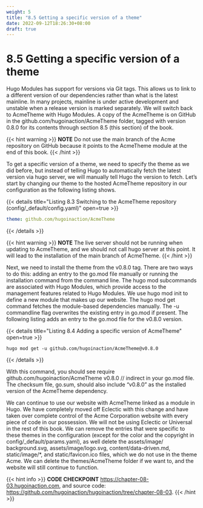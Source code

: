 ```yaml
---
weight: 5
title: "8.5 Getting a specific version of a theme"
date: 2022-09-12T18:26:30+08:00
draft: true
---
```


# 8.5 Getting a specific version of a theme

Hugo Modules has support for versions via Git tags. This allows us to link to a different version of our dependencies rather than what is the latest mainline. In many projects, mainline is under active development and unstable when a release version is marked separately. We will switch back to AcmeTheme with Hugo Modules. A copy of the AcmeTheme is on GitHub in the github.com/hugoinaction/AcmeTheme folder, tagged with version 0.8.0 for its contents through section 8.5 (this section) of the book.

{{< hint warning >}}
**NOTE** Do not use the main branch of the Acme repository on GitHub because it points to the AcmeTheme module at the end of this book.
{{< /hint >}}

To get a specific version of a theme, we need to specify the theme as we did before,   but instead of telling Hugo to automatically fetch the latest version via hugo server, we will manually tell Hugo the version to fetch. Let’s start by changing our theme to  the hosted AcmeTheme repository in our configuration as the following listing shows.

{{< details title="Listing 8.3 Switching to the AcmeTheme repository (config/_default/config.yaml)" open=true >}}
```yaml
theme: github.com/hugoinaction/AcmeTheme
```
{{< /details >}}

{{< hint warning >}}
**NOTE** The live server should not be running when updating to AcmeTheme, and we should not call hugo server at this point. It will lead to the installation of the main branch of AcmeTheme.
{{< /hint >}}

Next, we need to install the theme from the v0.8.0 tag. There are two ways to do this: adding an entry to the go.mod file manually or running the installation command from the command line. The hugo mod subcommands are associated with Hugo Modules, which provide access to the management features related to Hugo Modules. We use hugo mod init to define a new module that makes up our website. The hugo mod get command fetches the module-based dependencies manually. The -u commandline flag overwrites the existing entry in go.mod if present. The following listing adds an entry to the go.mod file for the v0.8.0 version.

{{< details title="Listing 8.4  Adding a specific version of AcmeTheme" open=true >}}
```shell
hugo mod get -u github.com/hugoinaction/AcmeTheme@v0.8.0
```
{{< /details >}}

With this command, you should see require github.com/hugoinaction/AcmeTheme v0.8.0 // indirect in your go.mod file. The checksum file, go.sum, should also include “v0.8.0” as the installed version of the AcmeTheme dependency.

We can continue to use our website with AcmeTheme linked as a module in Hugo. We have completely moved off Eclectic with this change and have taken over complete control of the Acme Corporation website with every piece of code in our possession. We will not be using Eclectic or Universal in the rest of this book. We can remove the entries that were specific to these themes in the configuration (except for the color and the  copyright  in  config/_default/params.yaml),  as  well  delete  the  assets/image/ background.svg, assets/image/logo.svg, content/data-driven.md, static/image/*, and static/favicon.ico files, which we do not use in the theme Acme. We can delete the themes/AcmeTheme folder if we want to, and the website will still continue to function.

{{< hint info >}}
**CODE CHECKPOINT**    https://chapter-08-03.hugoinaction.com, and source code: https://github.com/hugoinaction/hugoinaction/tree/chapter-08-03.
{{< /hint >}}